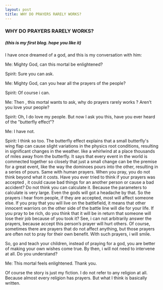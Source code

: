 ```yaml
---
layout: post
title: WHY DO PRAYERS RARELY WORKS?
---
```



### WHY DO PRAYERS RARELY WORKS?

##### (this is my first blog. hope you like it)



I have once dreamed of a god, and this is my conversation with him:

Me: Mighty God, can this mortal be enlightened?

Spirit: Sure you can ask.

Me: Mighty God, can you hear all the prayers of the people?

Spirit: Of course i can.

Me: Then , this mortal wants to ask, why do prayers rarely works ? Aren’t you love your people?

Spirit: Oh, I do love my people. But now I ask you this, have you ever heard of the "butterfly effect"?

Me: I have not.

Spirit: I think so too. The butterfly effect explains that a small butterfly's wing flap can cause slight variations in the physics root conditions, resulting in significant changes in the weather. like a whirlwind at a place thousands of miles away from the butterfly. It says that every event in the world is commected together so closely that just a small change can be the premise for a great event, like the way the dominoes pours into the other, resulting in a series of pours. Same with human prayers. When you pray, you do not think beyond what it costs. Have you ever tried to think if your prayers was accepted , it could cause bad things for an another person or cause a bad accident? Do not think you can calculate it. Because the parameters to calculate is very large. Even the gods will got a headache by that. So the prayers i hear from people, if they are accepted, most will affect someone else. If you pray that you will live on the battlefield, it means that other innocent warriors on the other side of the battle line will die for your life. If you pray to be rich, do you think that it will be in return that someone will lose their job because of you took it? See, i can not arbitrarily answer the prayers, because accept this person’s prayer will hurt others. Of course, sometimes there are prayers that do not affect anything, but those prayers are often not to pray for their own benefit. With such prayers, i will smile.

So, go and teach your children, instead of praying for a god, you are better of making your own wishes come true. By then, i will not need to intervene at all. Do you understand?

Me: This mortal feels enlightened. Thank you.

Of course the story is just my fiction. I do not refer to any religion at all. Because almost every religion has prayers. But what I think is basically written.

